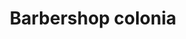 ---
title: "Barbershop colonia"
url: /colonia-del-sacramento/barbershop-colonia/
shop: peluquería
---